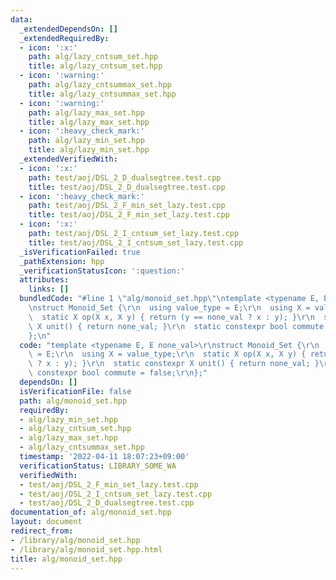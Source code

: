 ```yaml
---
data:
  _extendedDependsOn: []
  _extendedRequiredBy:
  - icon: ':x:'
    path: alg/lazy_cntsum_set.hpp
    title: alg/lazy_cntsum_set.hpp
  - icon: ':warning:'
    path: alg/lazy_cntsummax_set.hpp
    title: alg/lazy_cntsummax_set.hpp
  - icon: ':warning:'
    path: alg/lazy_max_set.hpp
    title: alg/lazy_max_set.hpp
  - icon: ':heavy_check_mark:'
    path: alg/lazy_min_set.hpp
    title: alg/lazy_min_set.hpp
  _extendedVerifiedWith:
  - icon: ':x:'
    path: test/aoj/DSL_2_D_dualsegtree.test.cpp
    title: test/aoj/DSL_2_D_dualsegtree.test.cpp
  - icon: ':heavy_check_mark:'
    path: test/aoj/DSL_2_F_min_set_lazy.test.cpp
    title: test/aoj/DSL_2_F_min_set_lazy.test.cpp
  - icon: ':x:'
    path: test/aoj/DSL_2_I_cntsum_set_lazy.test.cpp
    title: test/aoj/DSL_2_I_cntsum_set_lazy.test.cpp
  _isVerificationFailed: true
  _pathExtension: hpp
  _verificationStatusIcon: ':question:'
  attributes:
    links: []
  bundledCode: "#line 1 \"alg/monoid_set.hpp\"\ntemplate <typename E, E none_val>\r\
    \nstruct Monoid_Set {\r\n  using value_type = E;\r\n  using X = value_type;\r\n\
    \  static X op(X x, X y) { return (y == none_val ? x : y); }\r\n  static constexpr\
    \ X unit() { return none_val; }\r\n  static constexpr bool commute = false;\r\n\
    };\n"
  code: "template <typename E, E none_val>\r\nstruct Monoid_Set {\r\n  using value_type\
    \ = E;\r\n  using X = value_type;\r\n  static X op(X x, X y) { return (y == none_val\
    \ ? x : y); }\r\n  static constexpr X unit() { return none_val; }\r\n  static\
    \ constexpr bool commute = false;\r\n};"
  dependsOn: []
  isVerificationFile: false
  path: alg/monoid_set.hpp
  requiredBy:
  - alg/lazy_min_set.hpp
  - alg/lazy_cntsum_set.hpp
  - alg/lazy_max_set.hpp
  - alg/lazy_cntsummax_set.hpp
  timestamp: '2022-04-11 18:07:23+09:00'
  verificationStatus: LIBRARY_SOME_WA
  verifiedWith:
  - test/aoj/DSL_2_F_min_set_lazy.test.cpp
  - test/aoj/DSL_2_I_cntsum_set_lazy.test.cpp
  - test/aoj/DSL_2_D_dualsegtree.test.cpp
documentation_of: alg/monoid_set.hpp
layout: document
redirect_from:
- /library/alg/monoid_set.hpp
- /library/alg/monoid_set.hpp.html
title: alg/monoid_set.hpp
---
```

